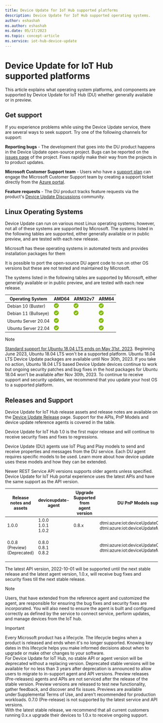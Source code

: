 ```yaml
---
title: Device Update for IoT Hub supported platforms
description: Device Update for IoT Hub supported operating systems.
author: eshashah
ms.author: eshashah
ms.date: 05/17/2023
ms.topic: concept-article
ms.service: iot-hub-device-update
---
```

# Device Update for IoT Hub supported platforms


This article explains what operating system platforms, and components are supported by Device Update for IoT Hub (DU) whether generally available or in preview.

## Get support

If you experience problems while using the Device Update service, there are several ways to seek support. Try one of the following channels for support:

**Reporting bugs** - The development that goes into the DU product happens in the Device Update open-source project. Bugs can be reported on the [issues page](https://github.com/Azure/iot-hub-device-update/issues) of the project. Fixes rapidly make their way from the projects in to product updates.

**Microsoft Customer Support team** - Users who have a [support plan](https://azure.microsoft.com/support/plans/) can engage the Microsoft Customer Support team by creating a support ticket directly from the [Azure portal](https://portal.azure.com/signin/index/?feature.settingsportalinstance=mpac).

**Feature requests** - The DU product tracks feature requests via the product's [Device Update Discussions](https://github.com/Azure/iot-hub-device-update/discussions) community.

## Linux Operating Systems

Device Update can run on various most Linux operating systems; however, not all of these systems are supported by Microsoft. The systems listed in the following tables are supported, either generally available or in public preview, and are tested with each new release.

Microsoft has these operating systems in automated tests and provides installation packages for them

It is possible to port the open-source DU agent code to run on other OS versions but these are not tested and maintained by Microsoft.

The systems listed in the following tables are supported by Microsoft, either generally available or in public preview, and are tested with each new release.

| Operating System | AMD64 | ARM32v7 | ARM64 |
| ---------------- | ----- | ------- | ----- |
| Debian 10 (Buster) | ![Debian + AMD64](./media/support/green-check.png)  | ![Debian + ARM32v7](./media/support/green-check.png) | ![Debian + + ARM64](./media/support/green-check.png)  |
| Debian 11 (Bullseye) | ![Debian + AMD64](./media/support/green-check.png)  | ![Debian + ARM32v7](./media/support/green-check.png) | ![Debian + + ARM64](./media/support/green-check.png)  |
| Ubuntu Server 20.04 | ![Ubuntu Server 20.04 + AMD64](./media/support/green-check.png) |  | ![Ubuntu Server 20.04 + ARM64](./media/support/green-check.png) |
| Ubuntu Server 22.04 | ![Ubuntu Server 22.04 + AMD64](./media/support/green-check.png) |  | ![Ubuntu Server 22.04 + ARM64](./media/support/green-check.png) |


> [!NOTE]
> [Standard support for Ubuntu 18.04 LTS ends on May 31st, 2023](https://ubuntu.com/blog/18-04-end-of-standard-support). Beginning June 2023, Ubuntu 18.04 LTS won't be a supported platform. Ubuntu 18.04 LTS Device Update packages are available until Nov 30th, 2023. If you take no action, Ubuntu 18.04 LTS based Device Update devices continue to work but ongoing security patches and bug fixes in the host packages for Ubuntu 18.04 won't be available after Nov 30th, 2023. To continue to receive support and security updates, we recommend that you update your host OS to a supported platform. 

## Releases and Support

Device Update for IoT Hub release assets and release notes are available on the [Device Update Release](https://github.com/Azure/iot-hub-device-update/releases) page. Support for the APIs, PnP Models and device update reference agents is covered in the table. 

Device Update for IoT Hub 1.0 is the first major release and will continue to receive security fixes and fixes to regressions.  

Device Update (DU) agents use IoT Plug and Play models to send and receive properties and messages from the DU service. Each DU agent requires specific models to be used. Learn more about how device update uses these models and how they can be extended.  

Newer REST Service API versions supports older agents unless specified. Device Update for IoT Hub portal experience uses the latest APIs and have the same support as the API version. 

| Release notes and assets | deviceupdate-agent | Upgrade Supported from agent version | DU PnP Models supported | API Versions|
| ------------------------ | ------------------ | ------------------------------------ | ----------------------- |-------------|
| 1.0.0 | 1.0.0 <br /> 1.0.1 <br /> 1.0.2 | 0.8.x | dtmi:azure:iot:deviceUpdateContractModel;2 <br /> dtmi:azure:iot:deviceUpdateModel;2  | 2022-10-01 |
|0.0.8 (Preview)(Deprecated) | 0.8.0 <br /> 0.8.1 <br /> 0.8.2 |  | dtmi:azure:iot:deviceUpdateContractModel;1 <br /> dtmi:azure:iot:deviceUpdateModel;1 | 2022-10-01 <br /> 2021-06-01-preview (Deprecated)|

The latest API version, 2022-10-01 will be supported until the next stable release and the latest agent version, 1.0.x, will receive bug fixes and security fixes till the next stable release. 

> [!NOTE]
> Users, that have extended from the reference agent and customized the agent, are responsible for ensuring the bug fixes and security fixes are incorporated. You will also need to ensure the agent is built and configured correctly as defined by the service to connect service, perform updates, and manage devices from the IoT hub. 

> [!IMPORTANT]
> Every Microsoft product has a lifecycle. The lifecycle begins when a product is released and ends when it's no longer supported. Knowing key dates in this lifecycle helps you make informed decisions about when to upgrade or make other changes to your software.  
> For Device Update for IoT Hub, no stable API or agent version will be deprecated without a replacing version. Deprecated stable versions will be available for no less than 3 years after deprecation is announced to allow users to migrate to in-support agent and API versions. 
> Preview releases (Pre-releases) agents and APIs are not serviced after the release of the stable version. Preview versions are released to test new functionality, gather feedback, and discover and fix issues. Previews are available under Supplemental Terms of Use, and aren't recommended for production workloads. 
> 0.7.0 (Pre-release) is not supported by the latest service and API versions.  
> With the latest stable release, we recommend that all current customers running 0.x.x upgrade their devices to 1.0.x to receive ongoing support. 
